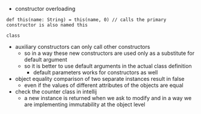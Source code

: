- constructor overloading
```
def this(name: String) = this(name, 0) // calls the primary constructor is also named this

class
```
- auxiliary constructors can only call other constructors
	- so in a way these new constructors are used only as a substitute for default argument
	- so it is better to use default arguments in the actual class definition
		- default parameters works for constructors as well
- object equality comparison of two separate instances result in false
	- even if the values of different attributes of the objects are equal
- check the counter class in intellij
	- a new instance is returned when we ask to modify and in a way we are implementing immutability at the object level